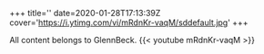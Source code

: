 +++
title=''
date=2020-01-28T17:13:39Z
cover='https://i.ytimg.com/vi/mRdnKr-vaqM/sddefault.jpg'
+++

All content belongs to GlennBeck.
{{< youtube mRdnKr-vaqM >}}
